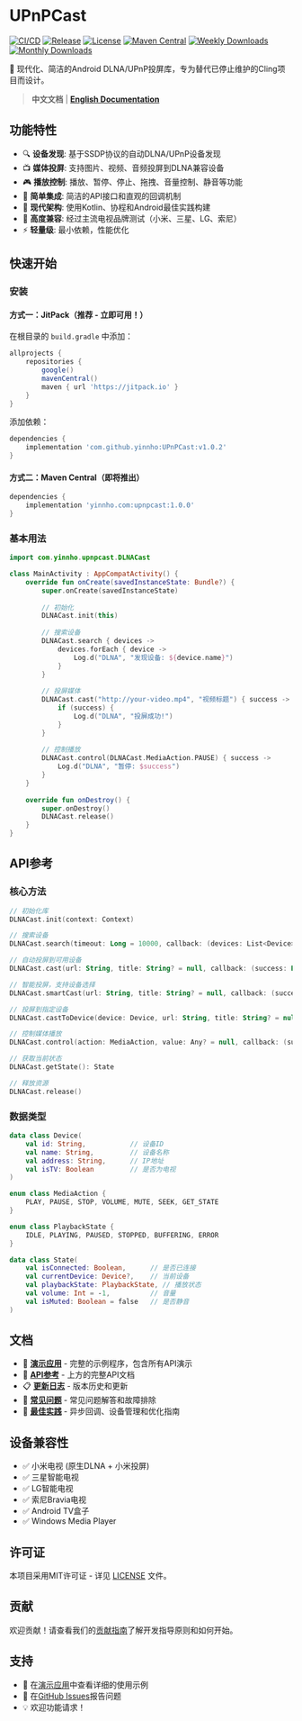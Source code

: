 # UPnPCast

[![CI/CD](https://github.com/yinnho/UPnPCast/actions/workflows/ci.yml/badge.svg)](https://github.com/yinnho/UPnPCast/actions)
[![Release](https://img.shields.io/github/v/release/yinnho/UPnPCast)](https://github.com/yinnho/UPnPCast/releases)
[![License](https://img.shields.io/github/license/yinnho/UPnPCast)](LICENSE)
[![Maven Central](https://img.shields.io/maven-central/v/yinnho.com/upnpcast)](https://central.sonatype.com/artifact/yinnho.com/upnpcast)
[![Weekly Downloads](https://jitpack.io/v/yinnho/UPnPCast/week.svg)](https://jitpack.io/#yinnho/UPnPCast)
[![Monthly Downloads](https://jitpack.io/v/yinnho/UPnPCast/month.svg)](https://jitpack.io/#yinnho/UPnPCast)

🚀 现代化、简洁的Android DLNA/UPnP投屏库，专为替代已停止维护的Cling项目而设计。

> **中文文档** | **[English Documentation](README.md)**

## 功能特性

- 🔍 **设备发现**: 基于SSDP协议的自动DLNA/UPnP设备发现
- 📺 **媒体投屏**: 支持图片、视频、音频投屏到DLNA兼容设备
- 🎮 **播放控制**: 播放、暂停、停止、拖拽、音量控制、静音等功能
- 📱 **简单集成**: 简洁的API接口和直观的回调机制
- 🚀 **现代架构**: 使用Kotlin、协程和Android最佳实践构建
- 🔧 **高度兼容**: 经过主流电视品牌测试（小米、三星、LG、索尼）
- ⚡ **轻量级**: 最小依赖，性能优化

## 快速开始

### 安装

#### 方式一：JitPack（推荐 - 立即可用！）

在根目录的 `build.gradle` 中添加：
```gradle
allprojects {
    repositories {
        google()
        mavenCentral()
        maven { url 'https://jitpack.io' }
    }
}
```

添加依赖：
```gradle
dependencies {
    implementation 'com.github.yinnho:UPnPCast:v1.0.2'
}
```

#### 方式二：Maven Central（即将推出）
```gradle
dependencies {
    implementation 'yinnho.com:upnpcast:1.0.0'
}
```

### 基本用法

```kotlin
import com.yinnho.upnpcast.DLNACast

class MainActivity : AppCompatActivity() {
    override fun onCreate(savedInstanceState: Bundle?) {
        super.onCreate(savedInstanceState)
        
        // 初始化
        DLNACast.init(this)
        
        // 搜索设备
        DLNACast.search { devices ->
            devices.forEach { device ->
                Log.d("DLNA", "发现设备: ${device.name}")
            }
        }
        
        // 投屏媒体
        DLNACast.cast("http://your-video.mp4", "视频标题") { success ->
            if (success) {
                Log.d("DLNA", "投屏成功!")
            }
        }
        
        // 控制播放
        DLNACast.control(DLNACast.MediaAction.PAUSE) { success ->
            Log.d("DLNA", "暂停: $success")
        }
    }
    
    override fun onDestroy() {
        super.onDestroy()
        DLNACast.release()
    }
}
```

## API参考

### 核心方法

```kotlin
// 初始化库
DLNACast.init(context: Context)

// 搜索设备
DLNACast.search(timeout: Long = 10000, callback: (devices: List<Device>) -> Unit)

// 自动投屏到可用设备
DLNACast.cast(url: String, title: String? = null, callback: (success: Boolean) -> Unit = {})

// 智能投屏，支持设备选择
DLNACast.smartCast(url: String, title: String? = null, callback: (success: Boolean) -> Unit = {}, deviceSelector: (devices: List<Device>) -> Device?)

// 投屏到指定设备
DLNACast.castToDevice(device: Device, url: String, title: String? = null, callback: (success: Boolean) -> Unit = {})

// 控制媒体播放
DLNACast.control(action: MediaAction, value: Any? = null, callback: (success: Boolean) -> Unit = {})

// 获取当前状态
DLNACast.getState(): State

// 释放资源
DLNACast.release()
```

### 数据类型

```kotlin
data class Device(
    val id: String,           // 设备ID
    val name: String,         // 设备名称
    val address: String,      // IP地址
    val isTV: Boolean         // 是否为电视
)

enum class MediaAction {
    PLAY, PAUSE, STOP, VOLUME, MUTE, SEEK, GET_STATE
}

enum class PlaybackState {
    IDLE, PLAYING, PAUSED, STOPPED, BUFFERING, ERROR
}

data class State(
    val isConnected: Boolean,      // 是否已连接
    val currentDevice: Device?,    // 当前设备
    val playbackState: PlaybackState, // 播放状态
    val volume: Int = -1,          // 音量
    val isMuted: Boolean = false   // 是否静音
)
```

## 文档

- 🎯 **[演示应用](app-demo/)** - 完整的示例程序，包含所有API演示
- 📖 **[API参考](#api参考)** - 上方的完整API文档
- 📋 **[更新日志](CHANGELOG.md)** - 版本历史和更新
- 🤔 **[常见问题](docs/FAQ.md)** - 常见问题解答和故障排除
- 🎯 **[最佳实践](docs/BEST_PRACTICES.md)** - 异步回调、设备管理和优化指南

## 设备兼容性

- ✅ 小米电视 (原生DLNA + 小米投屏)
- ✅ 三星智能电视
- ✅ LG智能电视  
- ✅ 索尼Bravia电视
- ✅ Android TV盒子
- ✅ Windows Media Player

## 许可证

本项目采用MIT许可证 - 详见 [LICENSE](LICENSE) 文件。

## 贡献

欢迎贡献！请查看我们的[贡献指南](CONTRIBUTING.md)了解开发指导原则和如何开始。

## 支持

- 📖 在[演示应用](app-demo/)中查看详细的使用示例
- 🐛 在[GitHub Issues](https://github.com/yinnho/UPnPCast/issues)报告问题
- 💡 欢迎功能请求！ 